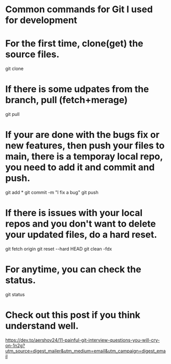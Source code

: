 # Common commands for Git I used for development

# For the first time, clone(get) the source files.
git clone <url>

# If there is some udpates from the branch, pull (fetch+merage)
git pull

# If your are done with the bugs fix or new features, then push your files to main, there is a temporay local repo, you need to add it and commit and push.
git add *
git commit -m "I fix a bug"
git push


# If there is issues with your local repos and you don't want to delete your updated files, do a hard reset.
git fetch origin
git reset --hard HEAD
git clean -fdx

# For anytime, you can check the status.
git status

# Check out this post if you think understand well.
https://dev.to/aershov24/11-painful-git-interview-questions-you-will-cry-on-1n2g?utm_source=digest_mailer&utm_medium=email&utm_campaign=digest_email
